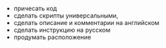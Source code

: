 * причесать код
* сделать скрипты универсальными, 
* сделать описание и комментарии на английском
* сделать инструкцию на русском
* продумать расположение
